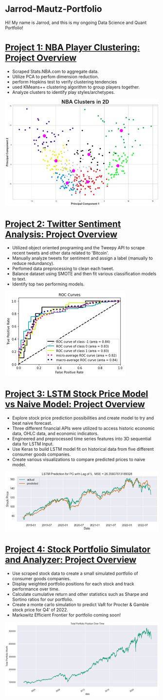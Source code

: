 # Jarrod-Mautz-Portfolio
 Hi! My name is Jarrod, and this is my ongoing Data Science and Quant Portfolio!

# [Project 1: NBA Player Clustering: Project Overview](https://github.com/jarrod7800/NBA_Proj/blob/main/NBA_PLAYER_CLUSTERING.ipynb) 
- Scraped Stats.NBA.com to aggregate data.
- Utilize PCA to perfom dimension reduction. 
- perform Hopkins test to verify clustering tendencies
- used KMeans++ clustering algorithm to group players together.
- Analyze clusters to identify play styles/archetypes.

![](images/NBA_Player_Clusters.png)

# [Project 2: Twitter Sentiment Analysis: Project Overview](https://github.com/jarrod7800/Twitter-Sentiment-Analysis/blob/main/Twitter_Sentiment_Analysis/sentiment_models.ipynb)
- Utilized object oriented programing and the Tweepy API to scrape recent tweets and other data related to 'Bitcoin'.
- Manually analyze tweets for sentiment and assign a label (manually to reduce redundancy).
- Perfomed data preprocessing to clean each tweet. 
- Balance dataset using SMOTE and then fit various classification models to text.
- Identify top two performing models.

![](images/roc_sentiment.png)

# [Project 3: LSTM Stock Price Model vs Naive Model: Project Overview](https://github.com/jarrod7800/Stock-Projects/blob/master/Stock%20LSTM/Stock_Prediction_LSTM.ipynb)
- Explore stock price prediction possibilities and create model to try and beat naive forecast.
- Three different financial APIs were utilized to access historic economic data, OHLC data, and economic indicators.
- Engineered and preprocessed time series features into 3D sequential data for LSTM Input.
- Use Keras to build LSTM model fit on historical data from five different consumer goods companies. 
- Create various visualizations to compare predicted prices to naive model.

![](images/LSTM_model.png)

# [Project 4: Stock Portfolio Simulator and Analyzer: Project Overview](https://github.com/jarrod7800/Stock-Projects/blob/master/Stock%20Portfolio/PortfolioCreation_andFinancialStatistics.ipynb)
- Use scraped stock data to create a small simulated portfolio of consumer goods companies.
- Display weighted portfolio positions for each stock and track performance over time.
- Calculate cumulative return and other statistics such as Sharpe and Sortino ratios for our portfolio.
- Create a monte carlo simulation to predict VaR for Procter & Gamble stock price for Q4’ of 2022.
- Markowitz Efficient Frontier for portfolio coming soon!

![](images/portfolio.png)

